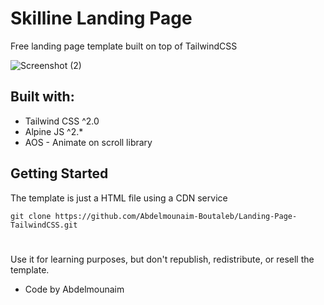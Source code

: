 # Skilline Landing Page
Free landing page template built on top of TailwindCSS

![Screenshot (2)](https://github.com/user-attachments/assets/f9d5b99e-a075-41ce-86a8-50183148b904)


## Built with:
- Tailwind CSS ^2.0
- Alpine JS ^2.*
- AOS - Animate on scroll library

## Getting Started
The template is just a HTML file using a CDN service

`git clone https://github.com/Abdelmounaim-Boutaleb/Landing-Page-TailwindCSS.git`

#
Use it for learning purposes, but don't republish, redistribute, or resell the template.

- Code by Abdelmounaim
